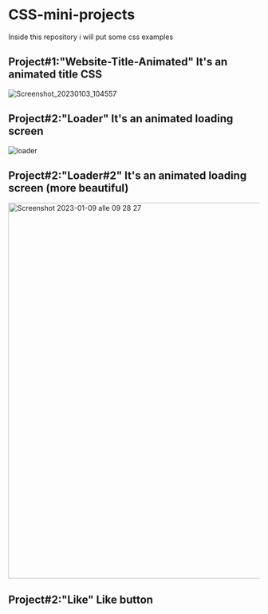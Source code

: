 # CSS-mini-projects
Inside this repository i will put some css examples

## Project#1:"Website-Title-Animated" It's an animated title CSS
![Screenshot_20230103_104557](https://user-images.githubusercontent.com/57111980/210333366-504977d3-76f3-4469-ac72-d0ced1c0ca6f.png)

## Project#2:"Loader" It's an animated loading screen
![loader](https://user-images.githubusercontent.com/57111980/210587618-b646ceff-101e-4d76-aa34-531bc38c702b.png)

## Project#2:"Loader#2" It's an animated loading screen (more beautiful)
<img width="753" alt="Screenshot 2023-01-09 alle 09 28 27" src="https://user-images.githubusercontent.com/57111980/211267209-a7dd6a32-556b-42a7-8e1e-0c5c375aaabd.png">

## Project#2:"Like" Like button
